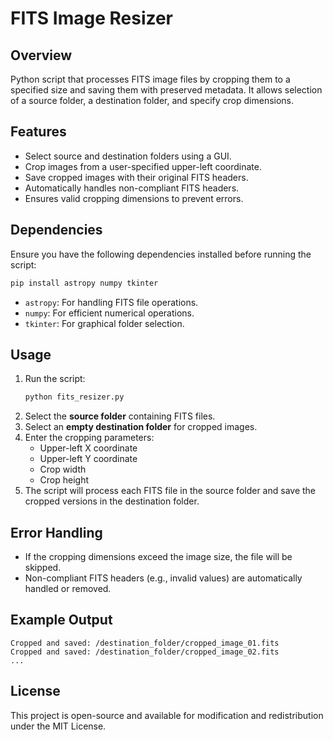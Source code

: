 # FITS Image Resizer

## Overview
Python script that processes FITS image files by cropping them to a specified size and saving them with preserved metadata. It allows selection of a source folder, a destination folder, and specify crop dimensions.

## Features
- Select source and destination folders using a GUI.
- Crop images from a user-specified upper-left coordinate.
- Save cropped images with their original FITS headers.
- Automatically handles non-compliant FITS headers.
- Ensures valid cropping dimensions to prevent errors.

## Dependencies
Ensure you have the following dependencies installed before running the script:

```sh
pip install astropy numpy tkinter
```

- `astropy`: For handling FITS file operations.
- `numpy`: For efficient numerical operations.
- `tkinter`: For graphical folder selection.

## Usage
1. Run the script:
   ```sh
   python fits_resizer.py
   ```
2. Select the **source folder** containing FITS files.
3. Select an **empty destination folder** for cropped images.
4. Enter the cropping parameters:
   - Upper-left X coordinate
   - Upper-left Y coordinate
   - Crop width
   - Crop height
5. The script will process each FITS file in the source folder and save the cropped versions in the destination folder.

## Error Handling
- If the cropping dimensions exceed the image size, the file will be skipped.
- Non-compliant FITS headers (e.g., invalid values) are automatically handled or removed.

## Example Output
```
Cropped and saved: /destination_folder/cropped_image_01.fits
Cropped and saved: /destination_folder/cropped_image_02.fits
...
```

## License
This project is open-source and available for modification and redistribution under the MIT License.

